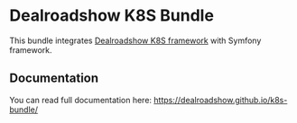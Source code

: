 # Dealroadshow K8S Bundle
This bundle integrates [Dealroadshow K8S framework](https://github.com/dealroadshow/k8s-framework)
with Symfony framework.

## Documentation
You can read full documentation here: https://dealroadshow.github.io/k8s-bundle/
